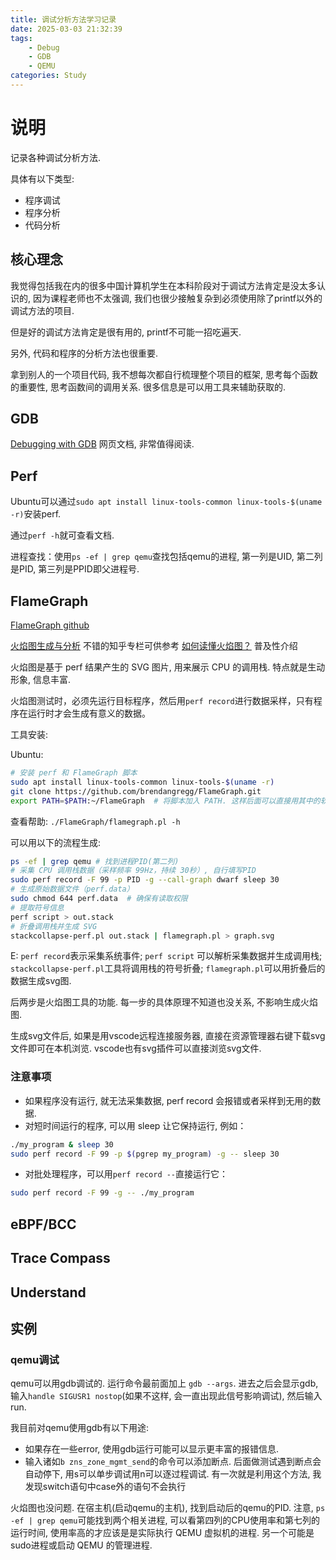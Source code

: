 ```yaml
---
title: 调试分析方法学习记录
date: 2025-03-03 21:32:39
tags:
    - Debug
    - GDB
    - QEMU
categories: Study
---
```


# 说明

记录各种调试分析方法.

具体有以下类型:

- 程序调试
- 程序分析
- 代码分析

## 核心理念

我觉得包括我在内的很多中国计算机学生在本科阶段对于调试方法肯定是没太多认识的, 因为课程老师也不太强调,
我们也很少接触复杂到必须使用除了printf以外的调试方法的项目.

但是好的调试方法肯定是很有用的, printf不可能一招吃遍天.

另外, 代码和程序的分析方法也很重要.

拿到别人的一个项目代码, 我不想每次都自行梳理整个项目的框架, 思考每个函数的重要性, 思考函数间的调用关系.
很多信息是可以用工具来辅助获取的.

## GDB

[Debugging with GDB](https://sourceware.org/gdb/current/onlinedocs/gdb.html/) 网页文档, 非常值得阅读.

## Perf

Ubuntu可以通过`sudo apt install linux-tools-common linux-tools-$(uname -r)`安装perf.

通过`perf -h`就可查看文档.

进程查找：使用`ps -ef | grep qemu`查找包括qemu的进程, 第一列是UID, 第二列是PID, 第三列是PPID即父进程号.

## FlameGraph

[FlameGraph github](https://github.com/brendangregg/FlameGraph?tab=readme-ov-file)

[火焰图生成与分析](https://zhuanlan.zhihu.com/p/402188023) 不错的知乎专栏可供参考
[如何读懂火焰图？](https://www.ruanyifeng.com/blog/2017/09/flame-graph.html) 普及性介绍

火焰图是基于 perf 结果产生的 SVG 图片, 用来展示 CPU 的调用栈. 特点就是生动形象, 信息丰富.

火焰图测试时，必须先运行目标程序，然后用`perf record`进行数据采样，只有程序在运行时才会生成有意义的数据。

工具安装:

Ubuntu:

```bash
# 安装 perf 和 FlameGraph 脚本
sudo apt install linux-tools-common linux-tools-$(uname -r)
git clone https://github.com/brendangregg/FlameGraph.git
export PATH=$PATH:~/FlameGraph  # 将脚本加入 PATH. 这样后面可以直接用其中的软件
```

查看帮助: `./FlameGraph/flamegraph.pl -h`

可以用以下的流程生成:

```bash
ps -ef | grep qemu # 找到进程PID(第二列)
# 采集 CPU 调用栈数据（采样频率 99Hz，持续 30秒）, 自行填写PID
sudo perf record -F 99 -p PID -g --call-graph dwarf sleep 30
# 生成原始数据文件（perf.data）
sudo chmod 644 perf.data  # 确保有读取权限
# 提取符号信息
perf script > out.stack
# 折叠调用栈并生成 SVG
stackcollapse-perf.pl out.stack | flamegraph.pl > graph.svg
```

E: `perf record`表示采集系统事件; `perf script` 可以解析采集数据并生成调用栈;
`stackcollapse-perf.pl`工具将调用栈的符号折叠; `flamegraph.pl`可以用折叠后的数据生成svg图.

后两步是火焰图工具的功能. 每一步的具体原理不知道也没关系, 不影响生成火焰图.

生成svg文件后, 如果是用vscode远程连接服务器, 直接在资源管理器右键下载svg文件即可在本机浏览. vscode也有svg插件可以直接浏览svg文件.

### 注意事项

- 如果程序没有运行, 就无法采集数据, perf record 会报错或者采样到无用的数据.
- 对短时间运行的程序, 可以用 sleep 让它保持运行, 例如：
  
```bash
./my_program & sleep 30
sudo perf record -F 99 -p $(pgrep my_program) -g -- sleep 30
```

- 对批处理程序，可以用`perf record --`直接运行它：
  
```bash
sudo perf record -F 99 -g -- ./my_program
```

## eBPF/BCC

## Trace Compass

## Understand

## 实例


### qemu调试

qemu可以用gdb调试的. 运行命令最前面加上 `gdb --args`. 进去之后会显示gdb, 输入`handle SIGUSR1 nostop`(如果不这样, 会一直出现此信号影响调试), 然后输入run.

我目前对qemu使用gdb有以下用途:

- 如果存在一些error, 使用gdb运行可能可以显示更丰富的报错信息.
- 输入诸如`b zns_zone_mgmt_send`的命令可以添加断点. 后面做测试遇到断点会自动停下, 用s可以单步调试用n可以逐过程调试. 有一次就是利用这个方法, 我发现switch语句中case外的语句不会执行


火焰图也没问题. 在宿主机(启动qemu的主机), 找到启动后的qemu的PID.
注意, `ps -ef | grep qemu`可能找到两个相关进程, 可以看第四列的CPU使用率和第七列的运行时间, 使用率高的才应该是是实际执行 QEMU 虚拟机的进程.
另一个可能是sudo进程或启动 QEMU 的管理进程.

